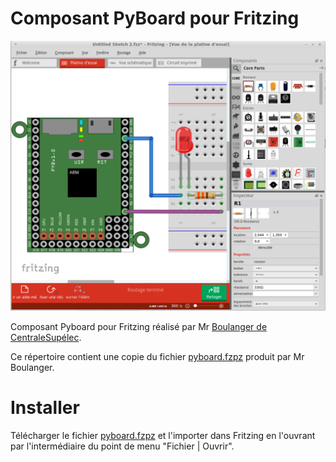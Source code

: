 # Composant PyBoard pour Fritzing

![Pyboard Fritzing](pyboard-fritzing.png)

Composant Pyboard pour Fritzing réalisé par Mr [Boulanger de CentraleSupélec](http://wdi.supelec.fr/boulanger/MicroPython/#Fritzing).

Ce répertoire contient une copie du fichier [pyboard.fzpz](pyboard.fzpz) produit par Mr Boulanger.

# Installer
 
Télécharger le fichier [pyboard.fzpz](pyboard.fzpz) et l'importer dans Fritzing en l'ouvrant par l'intermédiaire du point de menu "Fichier | Ouvrir".

